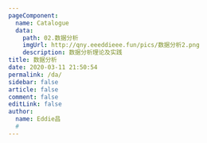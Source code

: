 ```yaml
---
pageComponent:
  name: Catalogue
  data:
    path: 02.数据分析
    imgUrl: http://qny.eeeddieee.fun/pics/数据分析2.png
    description: 数据分析理论及实践
title: 数据分析
date: 2020-03-11 21:50:54
permalink: /da/
sidebar: false
article: false
comment: false
editLink: false
author:
  name: Eddie昌
  #
---
```

